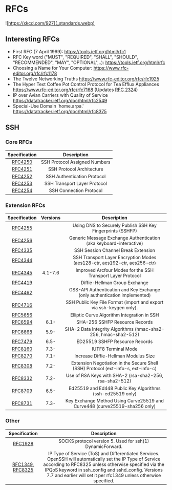 # RFCs

![https://xkcd.com/927](_standards.webp)

## Interesting RFCs

- First RFC (7 April 1969): <https://tools.ietf.org/html/rfc1>
- RFC Key word ("MUST", "REQUIRED", "SHALL", "SHOULD", "RECOMMENDED", "MAY", "OPTIONAL",..): <https://tools.ietf.org/html/rfc>
- Choosing a Name for Your Computer: <https://www.rfc-editor.org/rfc/rfc1178>
- The Twelve Networking Truths <https://www.rfc-editor.org/rfc/rfc1925>
- The Hyper Text Coffee Pot Control Protocol for Tea Efflux Appliances <https://www.rfc-editor.org/rfc/rfc7168> (Updates [RFC 2324](https://www.rfc-editor.org/rfc/rfc2324))
- IP over Avian Carriers with Quality of Service <https://datatracker.ietf.org/doc/html/rfc2549>
- Special-Use Domain 'home.arpa.' <https://datatracker.ietf.org/doc/html/rfc8375>

## SSH

### Core RFCs

|                 Specification                  |          Description          |
|:----------------------------------------------:|:-----------------------------:|
| [RFC4250](https://tools.ietf.org/html/rfc4250) | SSH Protocol Assigned Numbers |
| [RFC4251](https://tools.ietf.org/html/rfc4251) |   SSH Protocol Architecture   |
| [RFC4252](https://tools.ietf.org/html/rfc4252) |  SSH Authentication Protocol  |
| [RFC4253](https://tools.ietf.org/html/rfc4253) | SSH Transport Layer Protocol  |
| [RFC4254](https://tools.ietf.org/html/rfc4254) |    SSH Connection Protocol    |

### Extension RFCs

|                 Specification                  | Versions |                                    Description                                    |
|:----------------------------------------------:|:--------:|:---------------------------------------------------------------------------------:|
| [RFC4255](https://tools.ietf.org/html/rfc4255) |          |            Using DNS to Securely Publish SSH Key Fingerprints (SSHFP)             |
| [RFC4256](https://tools.ietf.org/html/rfc4256) |          |        Generic Message Exchange Authentication (aka keyboard-interactive)         |
| [RFC4335](https://tools.ietf.org/html/rfc4335) |          |                        SSH Session Channel Break Extension                        |
| [RFC4344](https://tools.ietf.org/html/rfc4344) |          |     SSH Transport Layer Encryption Modes (aes128-ctr, aes192-ctr, aes256-ctr)     |
| [RFC4345](https://tools.ietf.org/html/rfc4345) | 4.1-7.6  |            Improved Arcfour Modes for the SSH Transport Layer Protocol            |
| [RFC4419](https://tools.ietf.org/html/rfc4419) |          |                           Diffie-Hellman Group Exchange                           |
| [RFC4462](https://tools.ietf.org/html/rfc4462) |          |     GSS-API Authentication and Key Exchange (only authentication implemented)     |
| [RFC4716](https://tools.ietf.org/html/rfc4716) |          |        SSH Public Key File Format (import and export via ssh-keygen only).        |
| [RFC5656](https://tools.ietf.org/html/rfc5656) |          |                    Elliptic Curve Algorithm Integration in SSH                    |
| [RFC6594](https://tools.ietf.org/html/rfc6594) |   6.1-   |                          SHA-256 SSHFP Resource Records                           |
| [RFC6668](https://tools.ietf.org/html/rfc6668) |   5.9-   |          SHA-2 Data Integrity Algorithms (hmac-sha2-256, hmac-sha2-512)           |
| [RFC7479](https://tools.ietf.org/html/rfc7479) |   6.5-   |                          ED25519 SSHFP Resource Records                           |
| [RFC8160](https://tools.ietf.org/html/rfc8160) |   7.3-   |                                IUTF8 Terminal Mode                                |
| [RFC8270](https://tools.ietf.org/html/rfc8270) |   7.1-   |                       Increase Diffie-Hellman Modulus Size                        |
| [RFC8308](https://tools.ietf.org/html/rfc8308) |   7.2-   | Extension Negotiation in the Secure Shell (SSH) Protocol (ext-info-s, ext-info-c) |
| [RFC8332](https://tools.ietf.org/html/rfc8332) |   7.2-   |              Use of RSA Keys with SHA-2 (rsa-sha2-256, rsa-sha2-512)              |
| [RFC8709](https://tools.ietf.org/html/rfc8709) |   6.5-   |            Ed25519 and Ed448 Public Key Algorithms (ssh-ed25519 only)             |
| [RFC8731](https://tools.ietf.org/html/rfc8731) |   7.3-   |    Key Exchange Method Using Curve25519 and Curve448 (curve25519-sha256 only)     |

### Other

|                                         Specification                                          |                                                                                                                                          Description                                                                                                                                          |
|:----------------------------------------------------------------------------------------------:|:---------------------------------------------------------------------------------------------------------------------------------------------------------------------------------------------------------------------------------------------------------------------------------------------:|
|                         [RFC1928](https://tools.ietf.org/html/rfc1928)                         |                                                                                                                  SOCKS protocol version 5.  Used for ssh(1) DynamicForward.                                                                                                                   |
| [RFC1349](https://tools.ietf.org/html/rfc1349), [RFC8325](https://tools.ietf.org/html/rfc8325) | IP Type of Service (ToS) and Differentiated Services. OpenSSH will automatically set the IP Type of Service according to RFC8325 unless otherwise specified via the IPQoS keyword in ssh_config and sshd_config. Versions 7.7 and earlier will set it per rfc1349 unless otherwise specified. |
